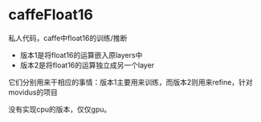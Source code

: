 # caffeFloat16
私人代码，caffe中float16的训练/推断

* 版本1是将float16的运算嵌入原layers中
* 版本2是将float16的运算独立成另一个layer

它们分别用来干相应的事情：版本1主要用来训练，而版本2则用来refine，针对movidus的项目

没有实现cpu的版本，仅仅gpu。